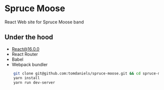 # Spruce Moose

React Web site for Spruce Moose band

## Under the hood
- React@16.0.0
- React Router
- Babel
- Webpack bundler

```bash
    git clone git@github.com:tomdaniels/spruce-moose.git && cd spruce-moose
    yarn install
    yarn run dev-server
```
